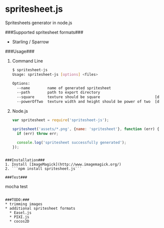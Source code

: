 spritesheet.js
==============

Spritesheets generator in node.js

###Supported spritesheet formats###
* Starling / Sparrow

###Usage###
1. Command Line
    ```bash
    $ spritesheet-js
    Usage: spritesheet-js [options] <files>

    Options:
      --name        name of generated spritesheet                  
      --path        path to export directory                       
      --square      texture should be square                         [default: true]
      --powerOfTwo  texture width and height should be power of two  [default: true]
    ```
2. Node.js 
    ```javascript
    var spritesheet = require('spritesheet-js');
    
    spritesheet('assets/*.png', {name: 'spritesheet'}, function (err) {
      if (err) throw err;

      console.log('spritesheet successfully generated');
    });
  ```
  
###Installation###
1. Install [ImageMagick](http://www.imagemagick.org/)
2. ```npm install spritesheet.js```

###Test###
```
mocha test
```

###TODO:###
* trimming images
* additional spritesheet formats
  * Easel.js
  * PIXI.js
  * cocos2D
